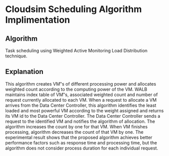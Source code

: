 # Cloudsim Scheduling Algorithm Implimentation

## Algorithm
Task scheduling using Weighted Active Monitoring Load Distribution
technique. 

## Explanation
This algorithm creates VM‟s of different processing power and allocates
weighted count according to the computing power of the VM. WALB maintains index table
of VM‟s, associated weighted count and number of request currently allocated to each
VM. When a request to allocate a VM arrives from the Data Center Controller, this
algorithm identifies the least loaded and most powerful VM according to the weight
assigned and returns its VM id to the Data Center Controller. The Data Center Controller
sends a request to the identified VM and notifies the algorithm of allocation. The
algorithm increases the count by one for that VM. When VM finishes processing,
algorithm decreases the count of that VM by one. The experimental result shows that the
proposed algorithm achieves better performance factors such as response time and
processing time, but the algorithm does not consider process duration for each individual
request.
